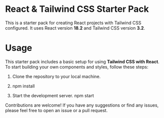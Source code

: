 # React & Tailwind CSS Starter Pack

This is a starter pack for creating React projects with Tailwind CSS configured. It uses React version **18.2** and Tailwind CSS version **3.2**.

# Usage

This starter pack includes a basic setup for using **Tailwind CSS with React**. To start building your own components and styles, follow these steps:

1. Clone the repository to your local machine.
    
2. npm install

1. Start the development server.
    npm start
    
Contributions are welcome! If you have any suggestions or find any issues, please feel free to open an issue or a pull request.
